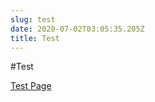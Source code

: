 ```yaml
---
slug: test
date: 2020-07-02T03:05:35.205Z
title: Test
---
```

#Test  

[Test Page](https://google.com)